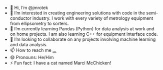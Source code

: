 - 👋 Hi, I’m @jmrotek
- 👀 I’m interested in creating engineering solutions with code in the semi-conductor industry. I work with every variety of metrology equipment from ellipsometry to sorters.
- 🌱 I’m currently learning Pandas (Python) for data analysis at work and on home projects. I am also learning C++ for equipment interface code.
- 💞️ I’m looking to collaborate on any projects involving machine learning and data analysis.
- 📫 How to reach me [...](https://www.linkedin.com/in/jaymrotek/)
- 😄 Pronouns: He/Him
- ⚡ Fun fact: I have a cat named Marci McChicken!

<!---
jmrotek/jmrotek is a ✨ special ✨ repository because its `README.md` (this file) appears on your GitHub profile.
You can click the Preview link to take a look at your changes.
--->

